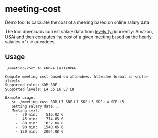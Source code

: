 # meeting-cost
Demo tool to calculate the cost of a meeting based on online salary data

The tool downloads current salary data from
[levels.fyi](https://www.levels.fyi) (currently: Amazon, USA) and then computes
the cost of a given meeting based on the hourly salaries of the attendees.

## Usage

```
./meeting-cost ATTENDEE [ATTENDEE ...]

Compute meeting cost based on attendees. Attendee format is <role>-<level>.
Supported roles: SDM SDE
Supported levels: L4 L5 L6 L7 L8

Example usage:
   $> ./meeting-cost SDM-L7 SDE-L7 SDE-L5 SDE-L4 SDE-L5
   Getting salary data...
   Meeting cost:
     -  30 min:    516.02 €
     -  45 min:    774.03 €
     -  60 min:   1032.04 €
     -  90 min:   1548.06 €
     - 120 min:   2064.08 €
```
